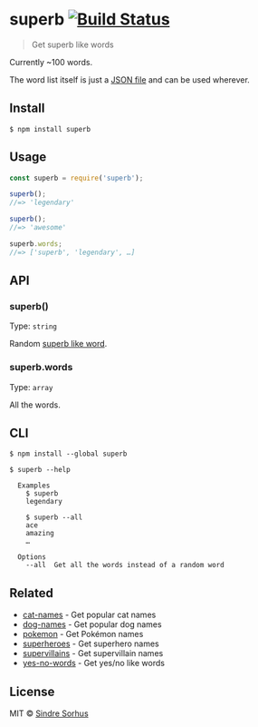 # superb [![Build Status](https://travis-ci.org/sindresorhus/superb.svg?branch=master)](https://travis-ci.org/sindresorhus/superb)

> Get superb like words

Currently ~100 words.

The word list itself is just a [JSON file](words.json) and can be used wherever.


## Install

```
$ npm install superb
```


## Usage

```js
const superb = require('superb');

superb();
//=> 'legendary'

superb();
//=> 'awesome'

superb.words;
//=> ['superb', 'legendary', …]
```


## API

### superb()

Type: `string`

Random [superb like word](words.json).

### superb.words

Type: `array`

All the words.



## CLI

```
$ npm install --global superb
```

```
$ superb --help

  Examples
    $ superb
    legendary

    $ superb --all
    ace
    amazing
    …

  Options
    --all  Get all the words instead of a random word
```


## Related

- [cat-names](https://github.com/sindresorhus/cat-names) - Get popular cat names
- [dog-names](https://github.com/sindresorhus/dog-names) - Get popular dog names
- [pokemon](https://github.com/sindresorhus/pokemon) - Get Pokémon names
- [superheroes](https://github.com/sindresorhus/superheroes) - Get superhero names
- [supervillains](https://github.com/sindresorhus/supervillains) - Get supervillain names
- [yes-no-words](https://github.com/sindresorhus/yes-no-words) - Get yes/no like words


## License

MIT © [Sindre Sorhus](https://sindresorhus.com)
